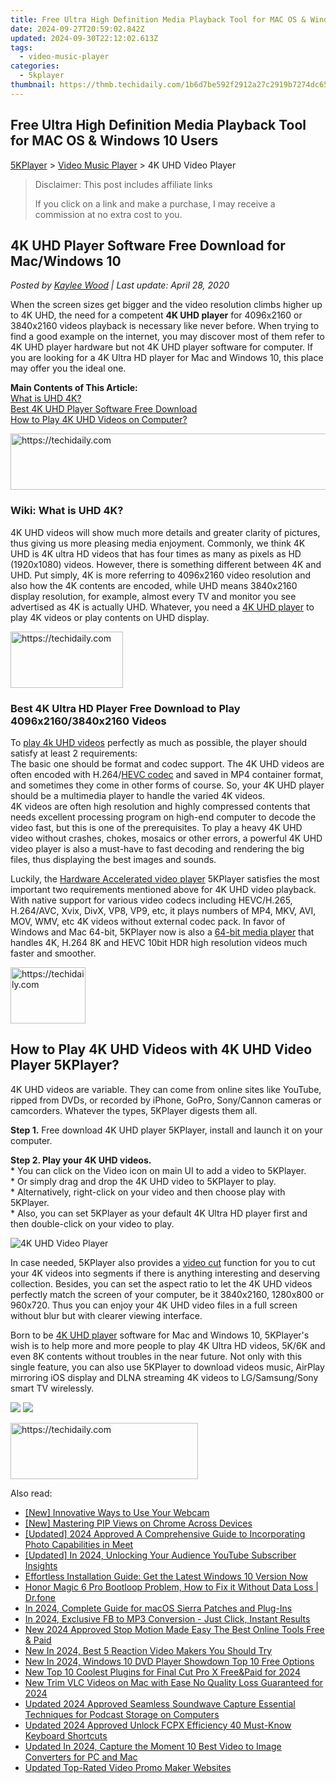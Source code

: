 ```yaml
---
title: Free Ultra High Definition Media Playback Tool for MAC OS & Windows 10 Users
date: 2024-09-27T20:59:02.842Z
updated: 2024-09-30T22:12:02.613Z
tags:
  - video-music-player
categories:
  - 5kplayer
thumbnail: https://thmb.techidaily.com/1b6d7be592f2912a27c2919b7274dc65400897b1c72eb15814464402850a760a.jpg
---
```


## Free Ultra High Definition Media Playback Tool for MAC OS & Windows 10 Users

[5KPlayer](https://tools.techidaily.com/5kplayer/products/) \> [Video Music Player](https://tools.techidaily.com/5kplayer/video-music-player/) \> 4K UHD Video Player

>  Disclaimer: This post includes affiliate links
>
>  If you click on a link and make a purchase, I may receive a commission at no extra cost to you.
>

## 4K UHD Player Software Free Download for Mac/Windows 10

 _Posted by [Kaylee Wood](https://www.quora.com/profile/Amanda-Hu-21) | Last update: April 28, 2020_

When the screen sizes get bigger and the video resolution climbs higher up to 4K UHD, the need for a competent **4K UHD player** for 4096x2160 or 3840x2160 videos playback is necessary like never before. When trying to find a good example on the internet, you may discover most of them refer to 4K UHD player hardware but not 4K UHD player software for computer. If you are looking for a 4K Ultra HD player for Mac and Windows 10, this place may offer you the ideal one.

**Main Contents of This Article:**  
[What is UHD 4K?](https://tools.techidaily.com/5kplayer/video-music-player/)  
[Best 4K UHD Player Software Free Download](https://tools.techidaily.com/5kplayer/video-music-player/)  
[How to Play 4K UHD Videos on Computer?](https://tools.techidaily.com/5kplayer/video-music-player/)

<!-- affiliate ads begin -->
<a href="https://aligracehair.sjv.io/c/5597632/2135375/19272" target="_top" id="2135375">
  <img src="//a.impactradius-go.com/display-ad/19272-2135375" border="0" alt="https://techidaily.com" width="728" height="90"/>
</a>
<img height="0" width="0" src="https://aligracehair.sjv.io/i/5597632/2135375/19272" style="position:absolute;visibility:hidden;" border="0" />
<!-- affiliate ads end -->

### Wiki: What is UHD 4K?

4K UHD videos will show much more details and greater clarity of pictures, thus giving us more pleasing media enjoyment. Commonly, we think 4K UHD is 4K ultra HD videos that has four times as many as pixels as HD (1920x1080) videos. However, there is something different between 4K and UHD. Put simply, 4K is more referring to 4096x2160 video resolution and also how the 4K contents are encoded, while UHD means 3840x2160 display resolution, for example, almost every TV and monitor you see advertised as 4K is actually UHD. Whatever, you need a [4K UHD player](https://tools.techidaily.com/5kplayer/video-music-player/) to play 4K videos or play contents on UHD display.

<!-- affiliate ads begin -->
<a href="https://aligracehair.sjv.io/c/5597632/2135353/19272" target="_top" id="2135353">
  <img src="//a.impactradius-go.com/display-ad/19272-2135353" border="0" alt="https://techidaily.com" width="180" height="90"/>
</a>
<img height="0" width="0" src="https://aligracehair.sjv.io/i/5597632/2135353/19272" style="position:absolute;visibility:hidden;" border="0" />
<!-- affiliate ads end -->

### Best 4K Ultra HD Player Free Download to Play 4096x2160/3840x2160 Videos

To [play 4k UHD videos](https://tools.techidaily.com/5kplayer/video-music-player/) perfectly as much as possible, the player should satisfy at least 2 requirements:   
 The basic one should be format and codec support. The 4K UHD videos are often encoded with H.264/[HEVC codec](https://tools.techidaily.com/5kplayer/video-music-player/) and saved in MP4 container format, and sometimes they come in other forms of course. So, your 4K UHD player should be a multimedia player to handle the varied 4K videos.  
 4K videos are often high resolution and highly compressed contents that needs excellent processing program on high-end computer to decode the video fast, but this is one of the prerequisites. To play a heavy 4K UHD video without crashes, chokes, mosaics or other errors, a powerful 4K UHD video player is also a must-have to fast decoding and rendering the big files, thus displaying the best images and sounds.

Luckily, the [Hardware Accelerated video player](https://tools.techidaily.com/5kplayer/video-music-player/) 5KPlayer satisfies the most important two requirements mentioned above for 4K UHD video playback. With native support for various video codecs including HEVC/H.265, H.264/AVC, Xvix, DivX, VP8, VP9, etc, it plays numbers of MP4, MKV, AVI, MOV, WMV, etc 4K videos without external codec pack. In favor of Windows and Mac 64-bit, 5KPlayer now is also a [64-bit media player](https://tools.techidaily.com/5kplayer/video-music-player/) that handles 4K, H.264 8K and HEVC 10bit HDR high resolution videos much faster and smoother.

<!-- affiliate ads begin -->
<a href="https://25home.pxf.io/c/5597632/2148635/16836" target="_top" id="2148635">
  <img src="//a.impactradius-go.com/display-ad/16836-2148635" border="0" alt="https://techidaily.com" width="120" height="90"/>
</a>
<img height="0" width="0" src="https://25home.pxf.io/i/5597632/2148635/16836" style="position:absolute;visibility:hidden;" border="0" />
<!-- affiliate ads end -->

## How to Play 4K UHD Videos with 4K UHD Video Player 5KPlayer?

4K UHD videos are variable. They can come from online sites like YouTube, ripped from DVDs, or recorded by iPhone, GoPro, Sony/Cannon cameras or camcorders. Whatever the types, 5KPlayer digests them all.

**Step 1.** Free download 4K UHD player 5KPlayer, install and launch it on your computer.

**Step 2\. Play your 4K UHD videos.**   
 \* You can click on the Video icon on main UI to add a video to 5KPlayer.  
 \* Or simply drag and drop the 4K UHD video to 5KPlayer to play.  
 \* Alternatively, right-click on your video and then choose play with 5KPlayer.  
 \* Also, you can set 5KPlayer as your default 4K Ultra HD player first and then double-click on your video to play.

![4K UHD Video Player](https://www.5kplayer.com/video-music-player/img/hevc-player-mac.jpg) 

In case needed, 5KPlayer also provides a [video cut](https://tools.techidaily.com/5kplayer/video-music-player/) function for you to cut your 4K videos into segments if there is anything interesting and deserving collection. Besides, you can set the aspect ratio to let the 4K UHD videos perfectly match the screen of your computer, be it 3840x2160, 1280x800 or 960x720\. Thus you can enjoy your 4K UHD video files in a full screen without blur but with clearer viewing interface.

Born to be [4K UHD player](https://tools.techidaily.com/5kplayer/video-music-player/) software for Mac and Windows 10, 5KPlayer's wish is to help more and more people to play 4K Ultra HD videos, 5K/6K and even 8K contents without troubles in the near future. Not only with this single feature, you can also use 5KPlayer to download videos music, AirPlay mirroring iOS display and DLNA streaming 4K videos to LG/Samsung/Sony smart TV wirelessly.

[![](https://www.5kplayer.com/video-music-player/../button/freedownwhitewin.png)](https://tools.techidaily.com/5kplayer/products/) [![](https://www.5kplayer.com/video-music-player/../button/freedownbackmac.png)](https://tools.techidaily.com/5kplayer/products/)

<!-- affiliate ads begin -->
<a href="https://aligracehair.sjv.io/c/5597632/1934254/19272" target="_top" id="1934254">
  <img src="//a.impactradius-go.com/display-ad/19272-1934254" border="0" alt="https://techidaily.com" width="300" height="90"/>
</a>
<img height="0" width="0" src="https://aligracehair.sjv.io/i/5597632/1934254/19272" style="position:absolute;visibility:hidden;" border="0" />
<!-- affiliate ads end -->

<ins class="adsbygoogle"
     style="display:block"
     data-ad-format="autorelaxed"
     data-ad-client="ca-pub-7571918770474297"
     data-ad-slot="1223367746"></ins>

<ins class="adsbygoogle"
     style="display:block"
     data-ad-client="ca-pub-7571918770474297"
     data-ad-slot="8358498916"
     data-ad-format="auto"
     data-full-width-responsive="true"></ins>

<span class="atpl-alsoreadstyle">Also read:</span>
<div><ul>
<li><a href="https://video-capture.techidaily.com/new-innovative-ways-to-use-your-webcam/"><u>[New] Innovative Ways to Use Your Webcam</u></a></li>
<li><a href="https://article-posts.techidaily.com/new-mastering-pip-views-on-chrome-across-devices/"><u>[New] Mastering PIP Views on Chrome Across Devices</u></a></li>
<li><a href="https://video-screen-grab.techidaily.com/updated-2024-approved-a-comprehensive-guide-to-incorporating-photo-capabilities-in-meet/"><u>[Updated] 2024 Approved A Comprehensive Guide to Incorporating Photo Capabilities in Meet</u></a></li>
<li><a href="https://youtube-data.techidaily.com/ed-in-2024-unlocking-your-audience-youtube-subscriber-insights/"><u>[Updated] In 2024, Unlocking Your Audience YouTube Subscriber Insights</u></a></li>
<li><a href="https://technical-tips.techidaily.com/effortless-installation-guide-get-the-latest-windows-10-version-now/"><u>Effortless Installation Guide: Get the Latest Windows 10 Version Now</u></a></li>
<li><a href="https://change-location.techidaily.com/honor-magic-6-pro-bootloop-problem-how-to-fix-it-without-data-loss-drfone-by-drfone-fix-android-problems-fix-android-problems/"><u>Honor Magic 6 Pro Bootloop Problem, How to Fix it Without Data Loss | Dr.fone</u></a></li>
<li><a href="https://extra-tips.techidaily.com/in-2024-complete-guide-for-macos-sierra-patches-and-plug-ins/"><u>In 2024, Complete Guide for macOS Sierra Patches and Plug-Ins</u></a></li>
<li><a href="https://facebook-video-content.techidaily.com/in-2024-exclusive-fb-to-mp3-conversion-just-click-instant-results/"><u>In 2024, Exclusive FB to MP3 Conversion - Just Click, Instant Results</u></a></li>
<li><a href="https://video-ai-editor.techidaily.com/new-2024-approved-stop-motion-made-easy-the-best-online-tools-free-and-paid/"><u>New 2024 Approved Stop Motion Made Easy The Best Online Tools Free & Paid</u></a></li>
<li><a href="https://video-ai-editor.techidaily.com/new-in-2024-best-5-reaction-video-makers-you-should-try/"><u>New In 2024, Best 5 Reaction Video Makers You Should Try</u></a></li>
<li><a href="https://video-ai-editor.techidaily.com/new-in-2024-windows-10-dvd-player-showdown-top-10-free-options/"><u>New In 2024, Windows 10 DVD Player Showdown Top 10 Free Options</u></a></li>
<li><a href="https://video-ai-editor.techidaily.com/new-top-10-coolest-plugins-for-final-cut-pro-x-freeandpaid-for-2024/"><u>New Top 10 Coolest Plugins for Final Cut Pro X Free&Paid for 2024</u></a></li>
<li><a href="https://video-ai-editor.techidaily.com/new-trim-vlc-videos-on-mac-with-ease-no-quality-loss-guaranteed-for-2024/"><u>New Trim VLC Videos on Mac with Ease No Quality Loss Guaranteed for 2024</u></a></li>
<li><a href="https://audio-editing.techidaily.com/updated-2024-approved-seamless-soundwave-capture-essential-techniques-for-podcast-storage-on-computers/"><u>Updated 2024 Approved Seamless Soundwave Capture Essential Techniques for Podcast Storage on Computers</u></a></li>
<li><a href="https://video-ai-editor.techidaily.com/updated-2024-approved-unlock-fcpx-efficiency-40-must-know-keyboard-shortcuts/"><u>Updated 2024 Approved Unlock FCPX Efficiency 40 Must-Know Keyboard Shortcuts</u></a></li>
<li><a href="https://video-ai-editor.techidaily.com/updated-in-2024-capture-the-moment-10-best-video-to-image-converters-for-pc-and-mac/"><u>Updated In 2024, Capture the Moment 10 Best Video to Image Converters for PC and Mac</u></a></li>
<li><a href="https://video-ai-editor.techidaily.com/updated-top-rated-video-promo-maker-websites/"><u>Updated Top-Rated Video Promo Maker Websites</u></a></li>
</ul></div>

